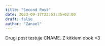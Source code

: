 ```yaml
---
title: "Second Post"
date: 2023-09-17T22:53:35+02:00
draft: false
author: "Zanael"
---
```


Drugi post testuje CNAME. Z kitkiem obok <3